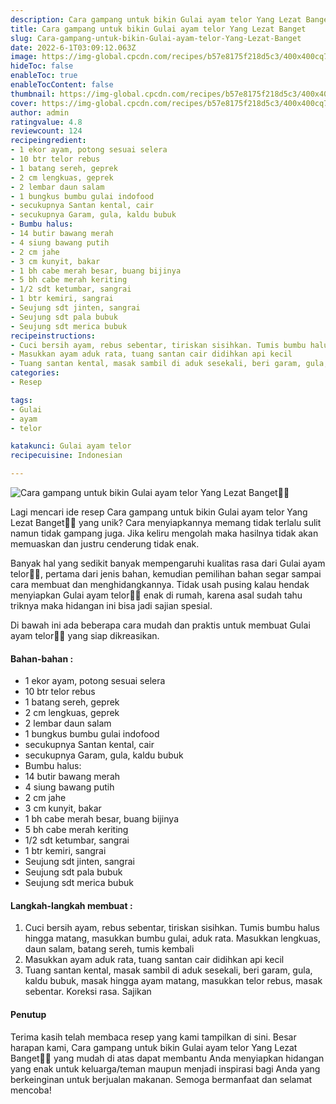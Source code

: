 ```yaml
---
description: Cara gampang untuk bikin Gulai ayam telor Yang Lezat Banget"
title: Cara gampang untuk bikin Gulai ayam telor Yang Lezat Banget
slug: Cara-gampang-untuk-bikin-Gulai-ayam-telor-Yang-Lezat-Banget
date: 2022-6-1T03:09:12.063Z
image: https://img-global.cpcdn.com/recipes/b57e8175f218d5c3/400x400cq70/photo.jpg
hideToc: false
enableToc: true
enableTocContent: false
thumbnail: https://img-global.cpcdn.com/recipes/b57e8175f218d5c3/400x400cq70/photo.jpg
cover: https://img-global.cpcdn.com/recipes/b57e8175f218d5c3/400x400cq70/photo.jpg
author: admin
ratingvalue: 4.8
reviewcount: 124
recipeingredient:
- 1 ekor ayam, potong sesuai selera
- 10 btr telor rebus
- 1 batang sereh, geprek
- 2 cm lengkuas, geprek
- 2 lembar daun salam
- 1 bungkus bumbu gulai indofood
- secukupnya Santan kental, cair
- secukupnya Garam, gula, kaldu bubuk
- Bumbu halus:
- 14 butir bawang merah
- 4 siung bawang putih
- 2 cm jahe
- 3 cm kunyit, bakar
- 1 bh cabe merah besar, buang bijinya
- 5 bh cabe merah keriting
- 1/2 sdt ketumbar, sangrai
- 1 btr kemiri, sangrai
- Seujung sdt jinten, sangrai
- Seujung sdt pala bubuk
- Seujung sdt merica bubuk
recipeinstructions:
- Cuci bersih ayam, rebus sebentar, tiriskan sisihkan. Tumis bumbu halus hingga matang, masukkan bumbu gulai, aduk rata. Masukkan lengkuas, daun salam, batang sereh, tumis kembali
- Masukkan ayam aduk rata, tuang santan cair didihkan api kecil
- Tuang santan kental, masak sambil di aduk sesekali, beri garam, gula, kaldu bubuk, masak hingga ayam matang, masukkan telor rebus, masak sebentar. Koreksi rasa. Sajikan
categories:
- Resep

tags:
- Gulai
- ayam
- telor

katakunci: Gulai ayam telor
recipecuisine: Indonesian

---
```


![Cara gampang untuk bikin Gulai ayam telor Yang Lezat Banget👩‍🍳](https://img-global.cpcdn.com/recipes/b57e8175f218d5c3/400x400cq70/photo.jpg)

Lagi mencari ide resep Cara gampang untuk bikin Gulai ayam telor Yang Lezat Banget👩‍🍳 yang unik? Cara menyiapkannya memang tidak terlalu sulit namun tidak gampang juga. Jika keliru mengolah maka hasilnya tidak akan memuaskan dan justru cenderung tidak enak.

Banyak hal yang sedikit banyak mempengaruhi kualitas rasa dari Gulai ayam telor👩‍🍳, pertama dari jenis bahan, kemudian pemilihan bahan segar sampai cara membuat dan menghidangkannya. Tidak usah pusing kalau hendak menyiapkan Gulai ayam telor👩‍🍳 enak di rumah, karena asal sudah tahu triknya maka hidangan ini bisa jadi sajian spesial.

Di bawah ini ada beberapa cara mudah dan praktis untuk membuat Gulai ayam telor👩‍🍳 yang siap dikreasikan.

<!--inarticleads1-->

#### Bahan-bahan :

- 1 ekor ayam, potong sesuai selera
- 10 btr telor rebus
- 1 batang sereh, geprek
- 2 cm lengkuas, geprek
- 2 lembar daun salam
- 1 bungkus bumbu gulai indofood
- secukupnya Santan kental, cair
- secukupnya Garam, gula, kaldu bubuk
- Bumbu halus:
- 14 butir bawang merah
- 4 siung bawang putih
- 2 cm jahe
- 3 cm kunyit, bakar
- 1 bh cabe merah besar, buang bijinya
- 5 bh cabe merah keriting
- 1/2 sdt ketumbar, sangrai
- 1 btr kemiri, sangrai
- Seujung sdt jinten, sangrai
- Seujung sdt pala bubuk
- Seujung sdt merica bubuk

<!--inarticleads2-->

#### Langkah-langkah membuat :

1. Cuci bersih ayam, rebus sebentar, tiriskan sisihkan. Tumis bumbu halus hingga matang, masukkan bumbu gulai, aduk rata. Masukkan lengkuas, daun salam, batang sereh, tumis kembali
1. Masukkan ayam aduk rata, tuang santan cair didihkan api kecil
1. Tuang santan kental, masak sambil di aduk sesekali, beri garam, gula, kaldu bubuk, masak hingga ayam matang, masukkan telor rebus, masak sebentar. Koreksi rasa. Sajikan

#### Penutup

Terima kasih telah membaca resep yang kami tampilkan di sini. Besar harapan kami, Cara gampang untuk bikin Gulai ayam telor Yang Lezat Banget👩‍🍳 yang mudah di atas dapat membantu Anda menyiapkan hidangan yang enak untuk keluarga/teman maupun menjadi inspirasi bagi Anda yang berkeinginan untuk berjualan makanan. Semoga bermanfaat dan selamat mencoba!